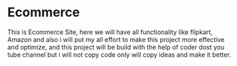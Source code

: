 # Ecommerce
This is Ecommerce Site, here we will have all functionality like flipkart, Amazon and also i will put my all effort to make this project more effective and optimize, and this project will be build with the help of coder dost you tube channel but i will not copy code only will copy ideas and make it better.
